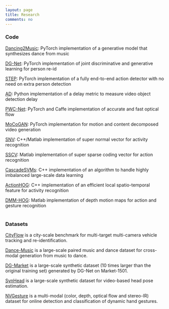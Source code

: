 ```yaml
---
layout: page
title: Research
comments: no
---
```

### Code    

[Dancing2Music](https://github.com/NVlabs/Dancing2Music): PyTorch implementation of a generative model that synthesizes dance from music

[DG-Net](https://github.com/NVlabs/DG-Net): PyTorch implementation of joint discriminative and generative learning for person re-id

[STEP](https://github.com/NVlabs/STEP): PyTorch implementation of a fully end-to-end action detector with no need on extra person detection

[AD](https://github.com/RalphMao/VMetrics): Python implementation of a delay metric to measure video object detection delay  

[PWC-Net](https://github.com/NVlabs/PWC-Net): PyTorch and Caffe implementation of accurate and fast optical flow  

[MoCoGAN](https://github.com/sergeytulyakov/mocogan): PyTorch implementation for motion and content decomposed video generation   

[SNV](https://github.com/xiaodongyang/SNV): C++/Matlab implementation of super normal vector for activity recognition    

[SSCV](https://github.com/xiaodongyang/SSCV): Matlab implementation of super sparse coding vector for action recognition    

[CascadeSVMs](https://github.com/xiaodongyang/CascadeSVMs): C++ implementation of an algorithm to handle highly imbalanced large-scale data learning    

[ActionHOG](https://github.com/xiaodongyang/ActionHOG): C++ implementation of an efficient local spatio-temporal feature for activity recognition    

[DMM-HOG](/code/dmm-hog): Matlab implementation of depth motion maps for action and gesture recognition    
<br>

### Datasets

[CityFlow](https://www.aicitychallenge.org) is a city-scale benchmark for multi-target multi-camera vehicle tracking and re-identification. 

[Dance-Music](http://vllab.ucmerced.edu/hylee/Dancing2Music/script.txt) is a large-scale paired music and dance dataset for cross-modal generation from music to dance.  

[DG-Market](https://github.com/NVlabs/DG-Net#dg-market) is a large-scale synthetic dataset (10 times larger than the original training set) generated by DG-Net on Market-1501. 

[SynHead](https://research.nvidia.com/publication/dynamic-facial-analysis-bayesian-filtering-recurrent-neural-networks) is a large-scale synthetic dataset for video-based head pose estimation.     

[NVGesture](https://research.nvidia.com/publication/online-detection-and-classification-dynamic-hand-gestures-recurrent-3d-convolutional) is a multi-modal (color, depth, optical flow and stereo-IR) dataset for online detection and classification of dynamic hand gestures.    

 
